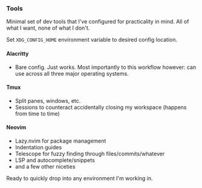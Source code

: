 ### Tools

Minimal set of dev tools that I've configured for practicality in mind. All of what I want, none of what I don't.

Set `XDG_CONFIG_HOME` environment variable to desired config location.

#### Alacritty
* Bare config. Just works. Most importantly to this workflow however: can use across all three major operating systems.

#### Tmux
* Split panes, windows, etc. 
* Sessions to counteract accidentally closing my workspace (happens from time to time)

#### Neovim
* Lazy.nvim for package management
* Indentation guides
* Telescope for fuzzy finding through files/commits/whatever
* LSP and autocomplete/snippets
* and a few other niceties

Ready to quickly drop into any environment I'm working in.
